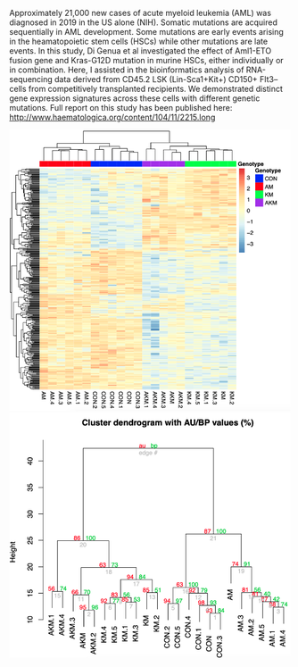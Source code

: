 Approximately 21,000 new cases of acute myeloid leukemia (AML) was diagnosed in 2019 in the US alone (NIH). Somatic mutations are acquired sequentially in AML development. Some mutations are early events arising in the heamatopoietic stem cells (HSCs) while other mutations are late events. In this study, Di Genua et al investigated the effect of Aml1-ETO fusion gene and Kras-G12D mutation in murine HSCs, either individually or in combination. Here, I assisted in the bioinformatics analysis of RNA-sequencing data derived from CD45.2 LSK (Lin-Sca1+Kit+) CD150+ Flt3– cells from competitively transplanted recipients. We demonstrated distinct gene expression signatures across these cells with different genetic mutations. Full report on this study has been published here: http://www.haematologica.org/content/104/11/2215.long

![](Figures/Supp_Figure_4E_forREADME.png)
![](Figures/Supp_Figure_4F_forREADME.png)
